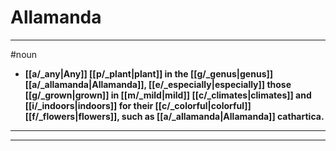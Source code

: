# Allamanda
---
#noun
- **[[a/_any|Any]] [[p/_plant|plant]] in the [[g/_genus|genus]] [[a/_allamanda|Allamanda]], [[e/_especially|especially]] those [[g/_grown|grown]] in [[m/_mild|mild]] [[c/_climates|climates]] and [[i/_indoors|indoors]] for their [[c/_colorful|colorful]] [[f/_flowers|flowers]], such as [[a/_allamanda|Allamanda]] cathartica.**
---
---
